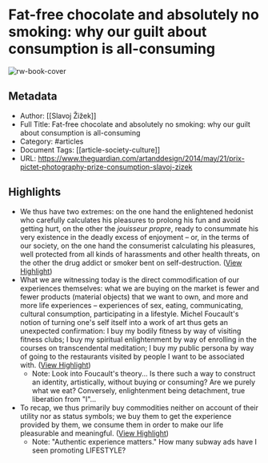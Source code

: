 # Fat-free chocolate and absolutely no smoking: why our guilt about consumption is all-consuming

![rw-book-cover](https://i.guim.co.uk/img/static/sys-images/Guardian/Pix/pictures/2014/5/21/1400673331563/Prix-Pictet-Hong-Hao-My-T-006.jpg?width=1200&height=630&quality=85&auto=format&fit=crop&overlay-align=bottom%2Cleft&overlay-width=100p&overlay-base64=L2ltZy9zdGF0aWMvb3ZlcmxheXMvdGctZGVmYXVsdC5wbmc&enable=upscale&s=e0d5c1d1c16ffd1a32fbd44edc5f340e)

## Metadata
- Author: [[Slavoj Žižek]]
- Full Title: Fat-free chocolate and absolutely no smoking: why our guilt about consumption is all-consuming
- Category: #articles
- Document Tags: [[article-society-culture]] 
- URL: https://www.theguardian.com/artanddesign/2014/may/21/prix-pictet-photography-prize-consumption-slavoj-zizek

## Highlights
- We thus have two extremes: on the one hand the enlightened hedonist who carefully calculates his pleasures to prolong his fun and avoid getting hurt, on the other the *jouisseur propre*, ready to consummate his very existence in the deadly excess of enjoyment – or, in the terms of our society, on the one hand the consumerist calculating his pleasures, well protected from all kinds of harassments and other health threats, on the other the drug addict or smoker bent on self-destruction. ([View Highlight](https://read.readwise.io/read/01hbtwdycmvpaftd9qqnh9f38x))
- What we are witnessing today is the direct commodification of our experiences themselves: what we are buying on the market is fewer and fewer products (material objects) that we want to own, and more and more life experiences – experiences of sex, eating, communicating, cultural consumption, participating in a lifestyle. Michel Foucault's notion of turning one's self itself into a work of art thus gets an unexpected confirmation: I buy my bodily fitness by way of visiting fitness clubs; I buy my spiritual enlightenment by way of enrolling in the courses on transcendental meditation; I buy my public persona by way of going to the restaurants visited by people I want to be associated with. ([View Highlight](https://read.readwise.io/read/01hbtwgz951e4370p8jarzbj07))
    - Note: Look into Foucault's theory... Is there such a way to construct an identity, artistically, without buying or consuming? Are we purely what we eat?
      Conversely, enlightenment being detachment, true liberation from "I"...
- To recap, we thus primarily buy commodities neither on account of their utility nor as status symbols; we buy them to get the experience provided by them, we consume them in order to make our life pleasurable and meaningful. ([View Highlight](https://read.readwise.io/read/01hbtwndnnmv8zeycv30pq446s))
    - Note: "Authentic experience matters." How many subway ads have I seen promoting LIFESTYLE?
